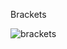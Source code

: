 Brackets

![brackets](https://user-images.githubusercontent.com/97622760/159201029-0e87e448-b5c3-4efd-8e62-d97847259def.PNG)
